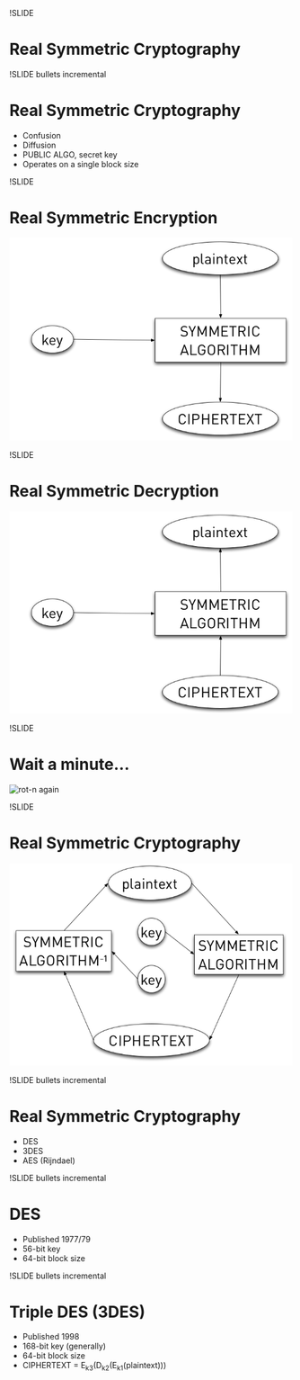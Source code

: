 !SLIDE
# Real Symmetric Cryptography #

!SLIDE bullets incremental
# Real Symmetric Cryptography #

* Confusion
* Diffusion
* PUBLIC ALGO, secret key
* Operates on a single block size

!SLIDE
# Real Symmetric Encryption #

![basic symmetric encryption](basic_symmetric_cryptography.png)

!SLIDE
# Real Symmetric Decryption #

![basic symmetric decryption](basic_symmetric_cryptography-decrypt.png)

!SLIDE
# Wait a minute... #

![rot-n again](rot-n_step5.png)

!SLIDE
# Real Symmetric Cryptography #

![basic symmetric cryptography](symmetric_is_like_rotn.png)

!SLIDE bullets incremental
# Real Symmetric Cryptography #

* DES
* 3DES
* AES (Rijndael)

!SLIDE bullets incremental
# DES #

* Published 1977/79
* 56-bit key
* 64-bit block size

!SLIDE bullets incremental
# Triple DES (3DES) #

* Published 1998
* 168-bit key (generally)
* 64-bit block size
* CIPHERTEXT = E<sub>k3</sub>(D<sub>k2</sub>(E<sub>k1</sub>(plaintext)))

